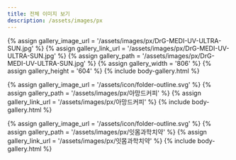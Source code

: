 ```yaml
---
title: 전체 이미지 보기
description: /assets/images/px
---
```


{% assign gallery_image_url = '/assets/images/px/DrG-MEDI-UV-ULTRA-SUN.jpg' %}
{% assign gallery_link_url = '/assets/images/px/DrG-MEDI-UV-ULTRA-SUN.jpg' %}
{% assign gallery_path = '/assets/images/px/DrG-MEDI-UV-ULTRA-SUN.jpg' %}
{% assign gallery_width = '806'  %}
{% assign gallery_height = '604'  %}
{% include body-gallery.html %}

{% assign gallery_image_url = '/assets/icon/folder-outline.svg' %}
{% assign gallery_path = '/assets/images/px/아망드커피' %}
{% assign gallery_link_url = '/assets/images/px/아망드커피' %}
{% include body-gallery.html %}

{% assign gallery_image_url = '/assets/icon/folder-outline.svg' %}
{% assign gallery_path = '/assets/images/px/잇몸과학치약' %}
{% assign gallery_link_url = '/assets/images/px/잇몸과학치약' %}
{% include body-gallery.html %}
